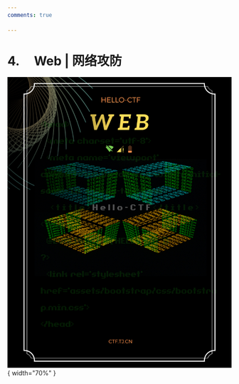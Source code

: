```yaml
---
comments: true

---
```


# 4. &nbsp; &nbsp; Web | 网络攻防

<div class="center-table" markdown>

![Web](../assets/covers/Web.png){ width="70%" }

</div>
